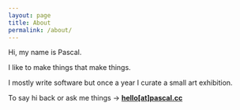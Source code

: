 ```yaml
---
layout: page
title: About
permalink: /about/
---
```


Hi, my name is Pascal.

I like to make things that make things.

I mostly write software but once a year I curate a small art exhibition.

To say hi back or ask me things → **[hello[at]pascal.cc](mailto:hello@pascal.cc)**